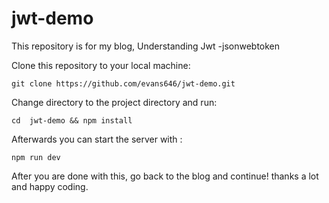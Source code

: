 # jwt-demo
This repository is for my blog, Understanding Jwt -jsonwebtoken

Clone this repository to your local machine:

```
git clone https://github.com/evans646/jwt-demo.git
```

Change directory to the project directory and run:

```
cd  jwt-demo && npm install 
```
Afterwards you can start the server with :
```
npm run dev
```

After you are done with this, go back to the blog and continue! thanks a lot and happy coding. 
